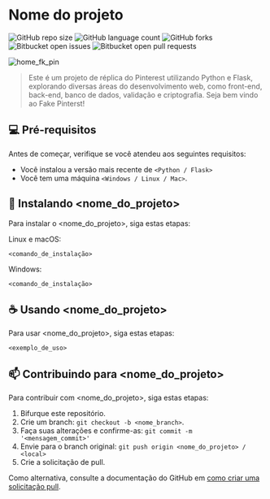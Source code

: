 # Nome do projeto

![GitHub repo size](https://img.shields.io/github/repo-size/Miguell-J/Pinterest-Clone?style=for-the-badge)
![GitHub language count](https://img.shields.io/github/languages/count/Miguell-J/Pinterest-Clone?style=for-the-badge)
![GitHub forks](https://img.shields.io/github/forks/Miguell-J/Pinterest-Clone?style=for-the-badge)
![Bitbucket open issues](https://img.shields.io/bitbucket/issues/Miguell-J/Pinterest-Clone?style=for-the-badge)
![Bitbucket open pull requests](https://img.shields.io/bitbucket/pr-raw/Miguell-J/Pinterest-Clone?style=for-the-badge)

![home_fk_pin](https://github.com/Miguell-J/Pinterest-Clone/assets/138534658/adf48b29-1f8e-45df-89eb-8f946c987681)

> Este é um projeto de réplica do Pinterest utilizando Python e Flask, explorando diversas áreas do desenvolvimento web, como front-end, back-end, banco de dados, validação e criptografia. Seja bem vindo ao Fake Pinterst!

## 💻 Pré-requisitos

Antes de começar, verifique se você atendeu aos seguintes requisitos:

- Você instalou a versão mais recente de `<Python / Flask>`
- Você tem uma máquina `<Windows / Linux / Mac>`.

## 🚀 Instalando <nome_do_projeto>

Para instalar o <nome_do_projeto>, siga estas etapas:

Linux e macOS:

```
<comando_de_instalação>
```

Windows:

```
<comando_de_instalação>
```

## ☕ Usando <nome_do_projeto>

Para usar <nome_do_projeto>, siga estas etapas:

```
<exemplo_de_uso>
```

## 📫 Contribuindo para <nome_do_projeto>

Para contribuir com <nome_do_projeto>, siga estas etapas:

1. Bifurque este repositório.
2. Crie um branch: `git checkout -b <nome_branch>`.
3. Faça suas alterações e confirme-as: `git commit -m '<mensagem_commit>'`
4. Envie para o branch original: `git push origin <nome_do_projeto> / <local>`
5. Crie a solicitação de pull.

Como alternativa, consulte a documentação do GitHub em [como criar uma solicitação pull](https://help.github.com/en/github/collaborating-with-issues-and-pull-requests/creating-a-pull-request).
